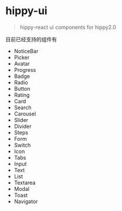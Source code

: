 # hippy-ui

> hippy-react ui components for hippy2.0

目前已经支持的组件有

- NoticeBar 
- Picker
- Avatar
- Progress
- Badge
- Radio
- Button
- Rating
- Card
- Search
- Carousel
- Slider
- Divider
- Steps
- Form
- Switch
- Icon
- Tabs
- Input
- Text
- List
- Textarea
- Modal
- Toast
- Navigator

